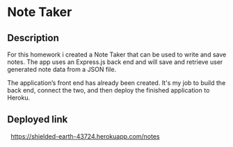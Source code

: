 # Note Taker 

## Description

For this homework i created a Note Taker that can be used to write and save notes. The app uses an Express.js back end and will save and retrieve user generated note data from a JSON file.

The application’s front end has already been created. It's my job to build the back end, connect the two, and then deploy the finished application to Heroku.


 ## Deployed link
  
https://shielded-earth-43724.herokuapp.com/notes


 